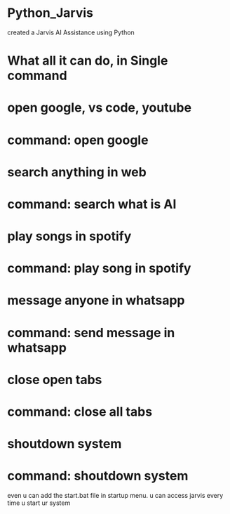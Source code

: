 # Python_Jarvis
created a Jarvis AI Assistance using Python


# What all it can do, in Single command

# open google, vs code, youtube
# command: open google

# search anything in web
# command: search what is AI

# play songs in spotify
# command: play song in spotify

# message anyone in whatsapp
# command: send message in whatsapp

# close open tabs
# command: close all tabs

# shoutdown system
# command: shoutdown system



even u can add the start.bat file in startup menu. u can access jarvis every time u start ur system
